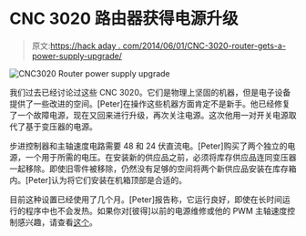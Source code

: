 # CNC 3020 路由器获得电源升级

> 原文:[https://hack aday . com/2014/06/01/CNC-3020-router-gets-a-power-supply-upgrade/](https://hackaday.com/2014/06/01/cnc-3020-router-gets-a-power-supply-upgrade/)

![CNC3020 Router power supply upgrade](../Images/bd55486ae1664f23564ffe6469a7d68a.png)

我们过去已经讨论过这些 CNC 3020。它们是物理上坚固的机器，但是电子设备提供了一些改进的空间。[Peter]在操作这些机器方面肯定不是新手。他已经修复了一个故障电源，现在又回来进行升级，再次关注电源。这次他用一对开关电源取代了基于变压器的电源。

步进控制器和主轴速度电路需要 48 和 24 伏直流电。[Peter]购买了两个独立的电源，一个用于所需的电压。在安装新的供应品之前，必须将库存供应品连同变压器一起移除。即使旧零件被移除，仍然没有足够的空间将两个新供应品安装在库存箱内。[Peter]认为将它们安装在机箱顶部是合适的。

目前这种设置已经使用了几个月。[Peter]报告称，它运行良好，即使在长时间运行的程序中也不会发热。如果你对[彼得]以前的电源维修或他的 PWM 主轴速度控制感兴趣，请查看[这个](http://hackaday.com/2014/02/15/chinese-3020-cnc-machine-gets-some-upgrades/)。